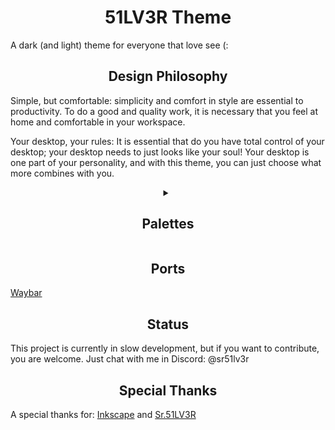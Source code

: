 <center><h1> 51LV3R Theme </h1></center>
<p>A dark (and light) theme for everyone that love see (:</p>

<center><h2> Design Philosophy </h2></center>
<p>Simple, but comfortable: simplicity and comfort in style are essential to productivity. To do a good and quality work, it is necessary that you feel at home and comfortable in your workspace.</p>
<p>Your desktop, your rules: It is essential that do you have total control of your desktop; your desktop needs to just looks like your soul! Your desktop is one part of your personality, and with this theme, you can just choose what more combines with you.</p>

<center><details><summary> <h2> Palettes </h2> </summary>
<p>51LV3R Theme has 3 styles, which are called "Dimensions." Our three dimensions are: Paradise, Purgatory and Underworld.</p>

<details><summary> <h3> Paradise </h3> </summary>
<table>
    <tr>
        <td>Color</td>
        <td>Name</td>
        <td>Hex code</td>
    </tr>
    <tr>
        <td><img src="Paradise/Base.png" alt="Base"></td>
        <td>Base</td>
        <td>#e0e0e0</td>
    </tr>
    <tr>
        <td><img src="Paradise/Mantle.png" alt="Mantle"></td>
        <td>Mantle</td>
        <td>#d7d7d7</td>
    </tr>
    <tr>
        <td><img src="Paradise/Crust.png" alt="Crust"></td>
        <td>Crust</td>
        <td>#c9c9c9</td>
    </tr>
    <tr>
        <td><img src="Paradise/Text.png" alt="Text"></td>
        <td>Text</td>
        <td>#2e2e2e</td>
    </tr>
    <tr>
        <td><img src="Paradise/Sub-text1.png" alt="Sub-text1"></td>
        <td>Sub-text1</td>
        <td>#383838</td>
    </tr>
    <tr>
        <td><img src="Paradise/Sub-text0.png" alt="Sub-text0"></td>
        <td>Sub-text0</td>
        <td>#474747</td>
    </tr>
    <tr>
        <td><img src="Paradise/Surface0.png" alt="Surface0"></td>
        <td>Surface0</td>
        <td>#e7e7e7</td>
    </tr>
    <tr>
        <td><img src="Paradise/Surface1.png" alt="Surface1"></td>
        <td>Surface1</td>
        <td>#f0f0f0</td>
    </tr>
    <tr>
        <td><img src="Paradise/Surface2.png" alt="Surface2"></td>
        <td>Surface2</td>
        <td>#f3f3f3</td>
    </tr>
    <tr>
        <td><img src="Paradise/Overlay0.png" alt="Overlay0"></td>
        <td>Overlay0</td>
        <td>#f6f6f6</td>
    </tr>
    <tr>
        <td><img src="Paradise/Overlay1.png" alt="Overlay1"></td>
        <td>Overlay1</td>
        <td>#f8f8f8</td>
    </tr>
    <tr>
        <td><img src="Paradise/Overlay2.png" alt="Overlay2"></td>
        <td>Overlay2</td>
        <td>#fafafa</td>
    </tr>
    <tr>
        <td><img src="Paradise/CBZE.png" alt="CBZE"></td>
        <td>CBZE?</td>
        <td>#937aba</td>
    </tr>
    <tr>
        <td><img src="Paradise/Witch.png" alt="Witch"></td>
        <td>Witch</td>
        <td>#ac4cdc</td>
    </tr>
    <tr>
        <td><img src="Paradise/Blue.png" alt="Blue"></td>
        <td>Blue</td>
        <td>#2400b3</td>
    </tr>
    <tr>
        <td><img src="Paradise/Blue2.png" alt="Blue2"></td>
        <td>Blue2</td>
        <td>#0057b3</td>
    </tr>
    <tr>
        <td><img src="Paradise/Cian.png" alt="Cian"></td>
        <td>Cian</td>
        <td>#0095b3</td>
    </tr>
    <tr>
        <td><img src="Paradise/Jade.png" alt="Jade"></td>
        <td>Jade</td>
        <td>#00b36a</td>
    </tr>
    <tr>
        <td><img src="Paradise/Magenta.png" alt="Magenta"></td>
        <td>Magenta</td>
        <td>#b30070</td>
    </tr>
    <tr>
        <td><img src="Paradise/Ruby.png" alt="Ruby"></td>
        <td>Ruby</td>
        <td>#b30013</td>
    </tr>
    <tr>
        <td><img src="Paradise/Sea.png" alt="Sea"></td>
        <td>Sea</td>
        <td>#00b395</td>
    </tr>
</table>
</details>

<details><summary> <h3> Purgatory </h3> </summary>
<table>
    <tr>
        <td>Color</td>
        <td>Name</td>
        <td>Hex code</td>
    </tr>
    <tr>
        <td><img src="Purgatory/Base.png" alt="Base"></td>
        <td>Base</td>
        <td>#0f0a14</td>
    </tr>
    <tr>
        <td><img src="Purgatory/Mantle.png" alt="Mantle"></td>
        <td>Mantle</td>
        <td>#060508</td>
    </tr>
    <tr>
        <td><img src="Purgatory/Crust.png" alt="Crust"></td>
        <td>Crust</td>
        <td>#020203</td>
    </tr>
    <tr>
        <td><img src="Purgatory/Text.png" alt="Text"></td>
        <td>Text</td>
        <td>#b18ed4</td>
    </tr>
    <tr>
        <td><img src="Purgatory/Sub-text1.png" alt="Sub-text1"></td>
        <td>Sub-text1</td>
        <td>#a685c7</td>
    </tr>
    <tr>
        <td><img src="Purgatory/Sub-text0.png" alt="Sub-text0"></td>
        <td>Sub-text0</td>
        <td>#997bb8</td>
    </tr>
    <tr>
        <td><img src="Purgatory/Surface0.png" alt="Surface0"></td>
        <td>Surface0</td>
        <td>#1c1621</td>
    </tr>
    <tr>
        <td><img src="Purgatory/Surface1.png" alt="Surface1"></td>
        <td>Surface1</td>
        <td>#241d2b</td>
    </tr>
    <tr>
        <td><img src="Purgatory/Surface2.png" alt="Surface2"></td>
        <td>Surface2</td>
        <td>#2f2638</td>
    </tr>
    <tr>
        <td><img src="Purgatory/Overlay0.png" alt="Overlay0"></td>
        <td>Overlay0</td>
        <td>#40334d</td>
    </tr>
    <tr>
        <td><img src="Purgatory/Overlay1.png" alt="Overlay1"></td>
        <td>Overlay1</td>
        <td>#514161</td>
    </tr>
    <tr>
        <td><img src="Purgatory/Overlay2.png" alt="Overlay2"></td>
        <td>Overlay2</td>
        <td>#4c496e</td>
    </tr>
    <tr>
        <td><img src="Purgatory/CBZE.png" alt="CBZE"></td>
        <td>CBZE?</td>
        <td>#937aba</td>
    </tr>
    <tr>
        <td><img src="Purgatory/Witch.png" alt="Witch"></td>
        <td>Witch</td>
        <td>#ac4cdc</td>
    </tr>
    <tr>
        <td><img src="Purgatory/Blue.png" alt="Blue"></td>
        <td>Blue</td>
        <td>#2400b3</td>
    </tr>
    <tr>
        <td><img src="Purgatory/Blue2.png" alt="Blue2"></td>
        <td>Blue2</td>
        <td>#0057b3</td>
    </tr>
    <tr>
        <td><img src="Purgatory/Cian.png" alt="Cian"></td>
        <td>Cian</td>
        <td>#0095b3</td>
    </tr>
    <tr>
        <td><img src="Purgatory/Jade.png" alt="Jade"></td>
        <td>Jade</td>
        <td>#00b36a</td>
    </tr>
    <tr>
        <td><img src="Purgatory/Magenta.png" alt="Magenta"></td>
        <td>Magenta</td>
        <td>#b30070</td>
    </tr>
    <tr>
        <td><img src="Purgatory/Ruby.png" alt="Ruby"></td>
        <td>Ruby</td>
        <td>#b30013</td>
    </tr>
    <tr>
        <td><img src="Purgatory/Sea.png" alt="Sea"></td>
        <td>Sea</td>
        <td>#00b395</td>
    </tr>
</table>
</details>

<details><summary> <h3> Underworld </h3> </summary>
<table>
    <tr>
        <td>Color</td>
        <td>Name</td>
        <td>Hex code</td>
    </tr>
    <tr>
        <td><img src="Underworld/Base.png" alt="Base"></td>
        <td>Base</td>
        <td>#121212</td>
    </tr>
    <tr>
        <td><img src="Underworld/Mantle.png" alt="Mantle"></td>
        <td>Mantle</td>
        <td>#080808</td>
    </tr>
    <tr>
        <td><img src="Underworld/Crust.png" alt="Crust"></td>
        <td>Crust</td>
        <td>#030303</td>
    </tr>
    <tr>
        <td><img src="Underworld/Text.png" alt="Text"></td>
        <td>Text</td>
        <td>#d3d3d3</td>
    </tr>
    <tr>
        <td><img src="Underworld/Sub-text1.png" alt="Sub-text1"></td>
        <td>Sub-text1</td>
        <td>#c8c8c8</td>
    </tr>
    <tr>
        <td><img src="Underworld/Sub-text0.png" alt="Sub-text0"></td>
        <td>Sub-text0</td>
        <td>#b8b8b8</td>
    </tr>
    <tr>
        <td><img src="Underworld/Surface0.png" alt="Surface0"></td>
        <td>Surface0</td>
        <td>#222222</td>
    </tr>
    <tr>
        <td><img src="Underworld/Surface1.png" alt="Surface1"></td>
        <td>Surface1</td>
        <td>#2b2b2b</td>
    </tr>
    <tr>
        <td><img src="Underworld/Surface2.png" alt="Surface2"></td>
        <td>Surface2</td>
        <td>#393939</td>
    </tr>
    <tr>
        <td><img src="Underworld/Overlay0.png" alt="Overlay0"></td>
        <td>Overlay0</td>
        <td>#4d4d4d</td>
    </tr>
    <tr>
        <td><img src="Underworld/Overlay1.png" alt="Overlay1"></td>
        <td>Overlay1</td>
        <td>#616161</td>
    </tr>
    <tr>
        <td><img src="Underworld/Overlay2.png" alt="Overlay2"></td>
        <td>Overlay2</td>
        <td>#6e6e6e</td>
    </tr>
    <tr>
        <td><img src="Underworld/CBZE.png" alt="CBZE"></td>
        <td>CBZE?</td>
        <td>#937aba</td>
    </tr>
    <tr>
        <td><img src="Underworld/Witch.png" alt="Witch"></td>
        <td>Witch</td>
        <td>#ac4cdc</td>
    </tr>
    <tr>
        <td><img src="Underworld/Blue.png" alt="Blue"></td>
        <td>Blue</td>
        <td>#2400b3</td>
    </tr>
    <tr>
        <td><img src="Underworld/Blue2.png" alt="Blue2"></td>
        <td>Blue2</td>
        <td>#0057b3</td>
    </tr>
    <tr>
        <td><img src="Underworld/Cian.png" alt="Cian"></td>
        <td>Cian</td>
        <td>#0095b3</td>
    </tr>
    <tr>
        <td><img src="Underworld/Jade.png" alt="Jade"></td>
        <td>Jade</td>
        <td>#00b36a</td>
    </tr>
    <tr>
        <td><img src="Underworld/Magenta.png" alt="Magenta"></td>
        <td>Magenta</td>
        <td>#b30070</td>
    </tr>
    <tr>
        <td><img src="Underworld/Ruby.png" alt="Ruby"></td>
        <td>Ruby</td>
        <td>#b30013</td>
    </tr>
    <tr>
        <td><img src="Underworld/Sea.png" alt="Sea"></td>
        <td>Sea</td>
        <td>#00b395</td>
    </tr>
</table>
</details>
</details></center>

<center><h2> Ports </h2></center>
<a href="https://github.com/51LV3R-Theme/51LV3R-Theme-for-waybar">Waybar</a>

<center><h2> Status </h2></center>
<p>This project is currently in slow development, but if you want to contribute, you are welcome. Just chat with me in Discord: @sr51lv3r</p>

<center><h2> Special Thanks </h2></center>
<p> A special thanks for: <a href="https://inkscape.org/">Inkscape</a> and <a href="https://github.com/Eduardo-de-Oliveira-Santos">Sr.51LV3R</a></p>
